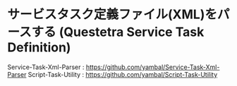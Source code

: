 # サービスタスク定義ファイル(XML)をパースする (Questetra Service Task Definition)

Service-Task-Xml-Parser : https://github.com/yambal/Service-Task-Xml-Parser
Script-Task-Utility : https://github.com/yambal/Script-Task-Utility
